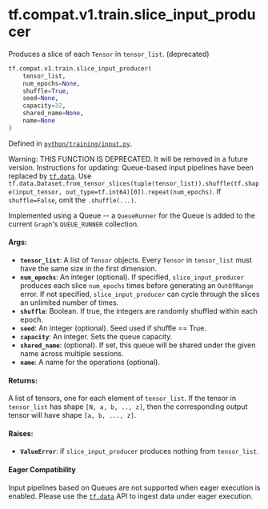 <div itemscope itemtype="http://developers.google.com/ReferenceObject">
<meta itemprop="name" content="tf.compat.v1.train.slice_input_producer" />
<meta itemprop="path" content="Stable" />
</div>

# tf.compat.v1.train.slice_input_producer

Produces a slice of each `Tensor` in `tensor_list`. (deprecated)

``` python
tf.compat.v1.train.slice_input_producer(
    tensor_list,
    num_epochs=None,
    shuffle=True,
    seed=None,
    capacity=32,
    shared_name=None,
    name=None
)
```



Defined in [`python/training/input.py`](/code/stable/tensorflow/python/training/input.py).

<!-- Placeholder for "Used in" -->

Warning: THIS FUNCTION IS DEPRECATED. It will be removed in a future version.
Instructions for updating:
Queue-based input pipelines have been replaced by <a href="../../../../tf/data.md"><code>tf.data</code></a>. Use `tf.data.Dataset.from_tensor_slices(tuple(tensor_list)).shuffle(tf.shape(input_tensor, out_type=tf.int64)[0]).repeat(num_epochs)`. If `shuffle=False`, omit the `.shuffle(...)`.

Implemented using a Queue -- a `QueueRunner` for the Queue
is added to the current `Graph`'s `QUEUE_RUNNER` collection.

#### Args:


* <b>`tensor_list`</b>: A list of `Tensor` objects. Every `Tensor` in
  `tensor_list` must have the same size in the first dimension.
* <b>`num_epochs`</b>: An integer (optional). If specified, `slice_input_producer`
  produces each slice `num_epochs` times before generating
  an `OutOfRange` error. If not specified, `slice_input_producer` can cycle
  through the slices an unlimited number of times.
* <b>`shuffle`</b>: Boolean. If true, the integers are randomly shuffled within each
  epoch.
* <b>`seed`</b>: An integer (optional). Seed used if shuffle == True.
* <b>`capacity`</b>: An integer. Sets the queue capacity.
* <b>`shared_name`</b>: (optional). If set, this queue will be shared under the given
  name across multiple sessions.
* <b>`name`</b>: A name for the operations (optional).


#### Returns:

A list of tensors, one for each element of `tensor_list`.  If the tensor
in `tensor_list` has shape `[N, a, b, .., z]`, then the corresponding output
tensor will have shape `[a, b, ..., z]`.



#### Raises:


* <b>`ValueError`</b>: if `slice_input_producer` produces nothing from `tensor_list`.



#### Eager Compatibility
Input pipelines based on Queues are not supported when eager execution is
enabled. Please use the <a href="../../../../tf/data.md"><code>tf.data</code></a> API to ingest data under eager execution.


